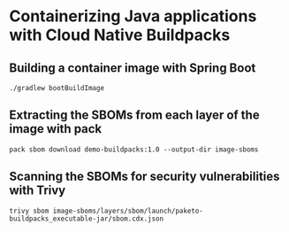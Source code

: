 # Containerizing Java applications with Cloud Native Buildpacks

## Building a container image with Spring Boot

```shell
./gradlew bootBuildImage
```

## Extracting the SBOMs from each layer of the image with pack

```shell
pack sbom download demo-buildpacks:1.0 --output-dir image-sboms
```

## Scanning the SBOMs for security vulnerabilities with Trivy

```shell
trivy sbom image-sboms/layers/sbom/launch/paketo-buildpacks_executable-jar/sbom.cdx.json
```
